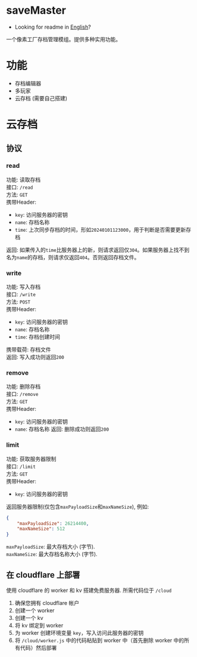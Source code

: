 # saveMaster

- Looking for readme in [English](./readme.md)?

一个像素工厂存档管理模组。提供多种实用功能。

# 功能
 
- 存档编辑器
- 多玩家
- 云存档 (需要自己搭建)

# 云存档
## 协议
### read
功能: 读取存档  
接口: `/read`  
方法: `GET`  
携带Header:

- `key`: 访问服务器的密钥
- `name`: 存档名称
- `time`: 上次同步存档的时间，形如`20240101123000`，用于判断是否需要更新存档

返回: 如果传入的`time`比服务器上的新，则请求返回仅`304`。如果服务器上找不到名为`name`的存档，则请求仅返回`404`。否则返回存档文件。  
### write
功能: 写入存档  
接口: `/write`  
方法: `POST`  
携带Header:

- `key`: 访问服务器的密钥
- `name`: 存档名称
- `time`: 存档创建时间

携带载荷: 存档文件  
返回: 写入成功则返回`200`  
### remove
功能: 删除存档  
接口: `/remove`  
方法: `GET`  
携带Header:

- `key`: 访问服务器的密钥
- `name`: 存档名称
返回: 删除成功则返回`200`  
### limit
功能: 获取服务器限制  
接口: `/limit`  
方法: `GET`  
携带Header:

- `key`: 访问服务器的密钥

返回服务器限制(仅包含`maxPayloadSize`和`maxNameSize`), 例如:

```json
{
    "maxPayloadSize": 26214400,
    "maxNameSize": 512
}
```

`maxPayloadSize`: 最大存档大小 (字节).  
`maxNameSize`: 最大存档名称大小 (字节).

## 在 cloudflare 上部署
使用 cloudflare 的 worker 和 kv 搭建免费服务器. 所需代码位于 `/cloud`

1. 确保您拥有 cloudflare 帐户
2. 创建一个 worker
3. 创建一个 kv
4. 将 kv 绑定到 worker
5. 为 worker 创建环境变量 `key`，写入访问此服务器的密钥
6. 将 `/cloud/worker.js` 中的代码粘贴到 worker 中（首先删除 worker 中的所有代码）然后部署